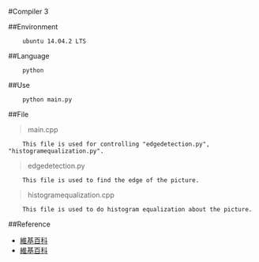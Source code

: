 #Compiler 3

##Environment

```
	ubuntu 14.04.2 LTS
```

##Language

```
	python
```

##Use

```
	python main.py
```

##File

> main.cpp

```
	This file is used for controlling "edgedetection.py", "histogramequalization.py".
```

> edgedetection.py

```
	This file is used to find the edge of the picture.
```

> histogramequalization.cpp

```
	This file is used to do histogram equalization about the picture.
```

##Reference

- [維基百科](https://en.wikipedia.org/wiki/Edge_detection)
- [維基百科](https://en.wikipedia.org/wiki/Histogram_equalization)
